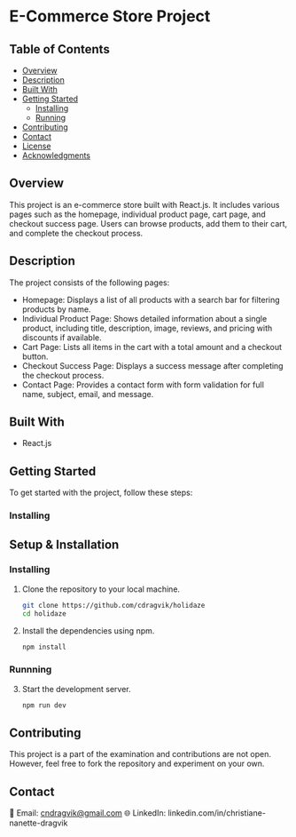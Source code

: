 # E-Commerce Store Project

## Table of Contents
- [Overview](#overview)
- [Description](#description)
- [Built With](#built-with)
- [Getting Started](#getting-started)
  - [Installing](#installing)
  - [Running](#running)
- [Contributing](#contributing)
- [Contact](#contact)
- [License](#license)
- [Acknowledgments](#acknowledgments)

## Overview
This project is an e-commerce store built with React.js. It includes various pages such as the homepage, individual product page, cart page, and checkout success page. Users can browse products, add them to their cart, and complete the checkout process.

## Description
The project consists of the following pages:
- Homepage: Displays a list of all products with a search bar for filtering products by name.
- Individual Product Page: Shows detailed information about a single product, including title, description, image, reviews, and pricing with discounts if available.
- Cart Page: Lists all items in the cart with a total amount and a checkout button.
- Checkout Success Page: Displays a success message after completing the checkout process.
- Contact Page: Provides a contact form with form validation for full name, subject, email, and message.

## Built With
- React.js

## Getting Started
To get started with the project, follow these steps:

### Installing

## Setup & Installation

### Installing 

1. Clone the repository to your local machine.
    ```bash
    git clone https://github.com/cdragvik/holidaze
    cd holidaze
    ```

2. Install the dependencies using npm.
    ```bash
    npm install
    ```
    
### Runnning
3. Start the development server.
    ```bash
    npm run dev
    ```

## Contributing
This project is a part of the examination and contributions are not open. However, feel free to fork the repository and experiment on your own.

## Contact
📧 Email: cndragvik@gmail.com
🌐 LinkedIn: linkedin.com/in/christiane-nanette-dragvik
